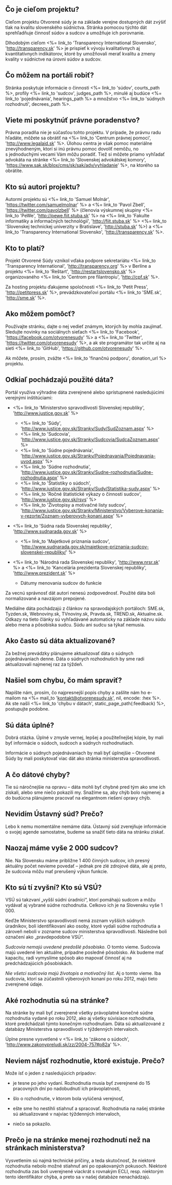 ## Čo je cieľom projektu? 

Cieľom projektu Otvorené súdy je na základe verejne dostupných dát zvýšiť tlak
na kvalitu slovenského súdnictva. Stránka pomocou týchto dát sprehľadňuje
činnosť súdov a sudcov a umožňuje ich porovnanie.

Dlhodobým cieľom <%= link_to 'Transparency International Slovensko', 'http://transparency.sk' %>
je prispieť k vývoju kvalitatívnych aj kvantitatívnych indikátorov, ktoré by
umožňovali merať kvalitu a zmeny kvality v súdnictve na úrovni súdov a sudcov.

## Čo môžem na portáli robiť?

Stránka poskytuje informácie o činnosti
<%= link_to 'súdov', courts_path %>,
profily <%= link_to 'sudcov', judges_path %>,
minulé aj budúce <%= link_to 'pojednávania', hearings_path %> a
množstvo <%= link_to 'súdnych rozhodnutí', decrees_path %>.

## Viete mi poskytnúť právne poradenstvo?

Právna poradňa nie je súčasťou tohto projektu. V prípade, že právnu radu
hľadáte, môžete sa obrátiť na
<%= link_to 'Centrum právnej pomoci', 'http://www.legalaid.sk' %>.
Úlohou centra je však pomoc materiálne znevýhodneným, ktorí si inú právnu pomoc
dovoliť nemôžu, no s jednoduchými vecami Vám môžu poradiť. Tiež si môžete
priamo vyhľadať advokáta na stránke
<%= link_to 'Slovenskej advokátskej komory', 'https://www.sak.sk/blox/cms/sk/sak/adv/vyhladanie' %>,
na ktorého sa obrátite.

## Kto sú autori projektu? 

Autormi projektu sú
<%= link_to 'Samuel Molnár', 'https://twitter.com/samuelmolnar' %> a
<%= link_to 'Pavol Zbell', 'https://twitter.com/pavolzbell' %>
(členovia výskumnej skupiny <%= link_to 'PeWe', 'http://pewe.fiit.stuba.sk' %> na
<%= link_to 'Fakulte informatiky a informačných technológií', 'http://fiit.stuba.sk' %>
<%= link_to 'Slovenskej technickej univerzity v Bratislave', 'http://stuba.sk' %>) a
<%= link_to 'Transparency International Slovensko', 'http://transparency.sk' %>.

## Kto to platí?

Projekt Otvorené Súdy vznikol vďaka podpore sekretariátu
<%= link_to 'Transparency International', 'http://transparency.org' %>
v Berlíne a projektu <%= link_to 'Reštart', 'http://restartslovensko.sk' %>
organizovaného <%= link_to 'Centrom pre filantropiu', 'http://cpf.sk' %>.

Za hosting projektu ďakujeme spoločnosti
<%= link_to 'Petit Press', 'http://petitpress.sk' %>,
prevádzkovateľovi portálu <%= link_to 'SME.sk', 'http://sme.sk' %>.

## Ako môžem pomôcť?

Používajte stránku, dajte o nej vedieť známym, ktorých by mohla zaujímať.
Sledujte novinky na sociálnych sieťach
<%= link_to 'Facebook', 'https://facebook.com/otvorenesudy' %> a
<%= link_to 'Twitter', 'https://twitter.com/otvorenesudy' %>,
a ak ste programátor tak určite aj na sieti
<%= link_to 'GitHub', 'https://github.com/otvorenesudy' %>.

Ak môžete, prosím, zvážte
<%= link_to 'finančnú podporu', donation_url %>
projektu.

## Odkiaľ pochádzajú použité dáta?

Portál využíva výhradne dáta zverejnené alebo sprístupnené
nasledujúcimi verejnými inštitúciami:  

- <%= link_to 'Ministerstvo spravodlivosti Slovenskej republiky', 'http://www.justice.gov.sk' %>
  - <%= link_to 'Súdy', 'http://www.justice.gov.sk/Stranky/Sudy/SudZoznam.aspx' %>
  - <%= link_to 'Sudcovia', 'http://www.justice.gov.sk/Stranky/Sudcovia/SudcaZoznam.aspx' %>
  - <%= link_to 'Súdne pojednávania', 'http://www.justice.gov.sk/Stranky/Pojednavania/Pojednavania-uvod.aspx' %>
  - <%= link_to 'Súdne rozhodnutia', 'http://www.justice.gov.sk/Stranky/Sudne-rozhodnutia/Sudne-rozhodnutia.aspx' %>
  - <%= link_to 'Štatistiky o súdoch', 'http://www.justice.gov.sk/Stranky/Sudy/Statistika-sudy.aspx' %>
  - <%= link_to 'Ročné štatistické výkazy o činnosti sudcov', 'http://www.justice.gov.sk/rsvs' %>
  - <%= link_to 'Životopisy a motivačné listy sudcov', 'http://www.justice.gov.sk/Stranky/Ministerstvo/Vyberove-konania-v-rezorte/Zoznam-vyberovych-konani.aspx' %>

- <%= link_to 'Súdna rada Slovenskej republiky', 'http://www.sudnarada.gov.sk' %>
  - <%= link_to 'Majetkové priznania sudcov', 'http://www.sudnarada.gov.sk/majetkove-priznania-sudcov-slovenskej-republiky/' %>

- <%= link_to 'Národná rada Slovenskej republiky', 'http://www.nrsr.sk' %> a <%= link_to 'Kancelária prezidenta Slovenskej republiky', 'http://www.prezident.sk' %>
  - Dátumy menovania sudcov do funkcie

Za vecnú správnosť dát autori nenesú zodpovednosť. Použité dáta boli
normalizované a navzájom prepojené.

Mediálne dáta pochádzajú z článkov na spravodajských portáloch:
SME.sk, Tyzden.sk, Webnoviny.sk, TVnoviny.sk, Pravda.sk, TREND.sk, Aktualne.sk.
Odkazy na tieto články sú vyhľadávané automaticky na základe názvu súdu alebo
mena a pôsobiska sudcu. Súdu ani sudcu sa týkať nemusia.

## Ako často sú dáta aktualizované? 

Za bežnej prevádzky plánujeme aktualizovať dáta o súdnych pojednávaniach denne.
Dáta o súdnych rozhodnutich by sme radi aktualizovali najmenej raz za týždeň.

## Našiel som chybu, čo mám spraviť?

Napíšte nám, prosím, čo najpresnejší popis chyby a zašlite nám ho e-mailom
na <%= mail_to 'kontakt@otvorenesudy.sk', nil, encode: :hex %>. Ak ste našli
<%= link_to 'chybu v dátach', static_page_path(:feedback) %>, postupujte podobne.

## Sú dáta úplné?

Dobrá otázka. Úplné v zmysle vernej, lepšej a použiteľnejšej kópie, by mali
byť informácie o súdoch, sudcoch a súdnych rozhodnutiach.

Informácie o súdnych pojednávaniach by mali byť úplnejšie &ndash; Otvorené
Súdy by mali poskytovať viac dát ako stránka ministerstva spravodlivosti.

## A čo dátové chyby?

Tie sú náročnejšie na opravu &ndash; dáta mohli byť chybné pred tým ako sme
ich získali, alebo sme niečo pokazili my. Snažíme sa, aby chýb bolo najmenej
a do budúcna plánujeme pracovať na elegantnom riešení opravy chýb.

## Nevidím Ústavný súd? Prečo?

Lebo k nemu momentálne nemáme dáta. Ústavný súd zverejňuje informácie o svojej agende samostatne, budeme sa snažiť tieto dáta na stránku získať.

## Naozaj máme vyše 2 000 sudcov?

Nie. Na Slovensku máme približne 1 400 činných sudcov, ich presný aktuálny
počet nevieme povedať &ndash; jednak pre zlé zdrojové dáta, ale aj preto,
že sudcovia môžu mať prerušený výkon funkcie.  

## Kto sú tí zvyšní? Kto sú VSÚ?

VSÚ sú takzvaní „vyšší súdni úradníci“, ktorí pomáhajú sudcom a môžu vydávať
aj vybrané súdne rozhodnutia. Celkovo ich je na Slovensku vyše 1 000.

Keďže Ministerstvo spravodlivosti nemá zoznam vyšších súdnych úradníkov,
boli identifikovaní ako osoby, ktoré vydali súdne rozhodnutia a zároveň neboli
v zozname sudcov ministerstva spravodlivosti. Následne boli označení ako
„pravdepodobne VSÚ“.

_Sudcovia nemajú uvedené predošlé pôsobisko._
O tomto vieme. Sudcovia majú uvedené len aktuálne, prípadne posledné pôsobisko.
Ak budeme mať kapacitu, radi vymyslíme spôsob ako mapovať činnosť aj na
predchádzajúcich pôsobiskách.

_Nie všetci sudcovia majú životopis a motivačný list._
Aj o tomto vieme. Iba sudcovia, ktorí sa zúčastnili výberových konaní po roku
2012, majú tieto zverejnené údaje.

## Aké rozhodnutia sú na stránke?

Na stránke by mali byť zverejnené všetky právoplatné konečné súdne rozhodnutia
vydané po roku 2012, ako aj všetky súvisiace rozhodnutia, ktoré predchádzali
týmto konečným rozhodnutiam. Dáta sú aktualizované z databázy Ministerstva
spravodlivosti v týždenných intervaloch.

Úplne presne vysvetlené v
<%= link_to 'zákone o súdoch', 'http://www.zakonypreludi.sk/zz/2004-757#p82a' %>.

## Neviem nájsť rozhodnutie, ktoré existuje. Prečo?

Može ísť o jeden z nasledujúcich prípadov:

- je tesne po jeho vydaní. Rozhodnutia musia byť zverejnené do 15 pracovných
  dní po nadobudnutí ich právoplatnosti,  

- šlo o rozhodnutie, v ktorom bola vylúčená verejnosť,

- ešte sme ho nestihli stiahnuť a spracovať. Rozhodnutia na našej stránke sú
  aktualizované v najviac týždenných intervaloch,

- niečo sa pokazilo.

## Prečo je na stránke menej rozhodnutí než na stránkach ministerstva?

Vysvetlením sú najmä technické príčiny, a teda skutočnosť, že niektoré
rozhodnutia nebolo možné stiahnuť ani po opakovaných pokusoch. Niektoré
rozhodnutia zas boli uverejnené viackrát s rovnakým ECLI, resp. niektorým
tento identifikátor chýba, a preto sa v našej databáze nenachádzajú.
